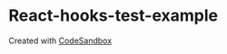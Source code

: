 # React-hooks-test-example
Created with [CodeSandbox](https://codesandbox.io/s/github/mili-confluent/React-hooks-test-example)
